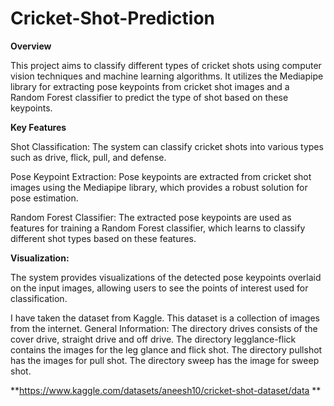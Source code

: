 # Cricket-Shot-Prediction
**Overview**

This project aims to classify different types of cricket shots using computer vision techniques and machine learning algorithms. It utilizes the Mediapipe library for extracting pose keypoints from cricket shot images and a Random Forest classifier to predict the type of shot based on these keypoints.

**Key Features**

Shot Classification: The system can classify cricket shots into various types such as drive, flick, pull, and defense.

Pose Keypoint Extraction: Pose keypoints are extracted from cricket shot images using the Mediapipe library, which provides a robust solution for pose estimation.

Random Forest Classifier: The extracted pose keypoints are used as features for training a Random Forest classifier, which learns to classify different shot types based on these features.

**Visualization:**

The system provides visualizations of the detected pose keypoints overlaid on the input images, allowing users to see the points of interest used for classification.

I have taken the dataset from Kaggle. This dataset is a collection of images from the internet.
General Information:
The directory drives consists of the cover drive, straight drive and off drive.
The directory legglance-flick contains the images for the leg glance and flick shot.
The directory pullshot has the images for pull shot.
The directory sweep has the image for sweep shot.

**https://www.kaggle.com/datasets/aneesh10/cricket-shot-dataset/data **
